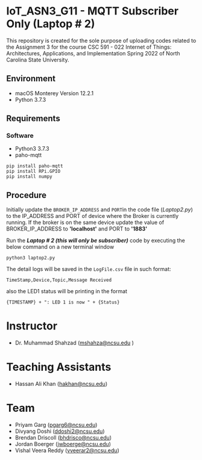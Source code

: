# IoT_ASN3_G11 - MQTT Subscriber Only (Laptop # 2)

This repository is created for the sole purpose of uploading codes related to the Assignment 3 for the course CSC 591 - 022 Internet of Things: Architectures, Applications, and Implementation Spring 2022 of North Carolina State University.

## Environment
- macOS Monterey Version 12.2.1
- Python 3.7.3

## Requirements
### Software
- Python3 3.7.3
- paho-mqtt

```
pip install paho-mqtt
pip install RPi.GPIO
pip install numpy
```

## Procedure
Initially update the `BROKER_IP_ADDRESS` and `PORT`in the code file (*Laptop2.py*) to the IP_ADDRESS and PORT of device where the Broker is currently running. If the broker is on the same device update the value of BROKER_IP_ADDRESS to **'localhost'** and PORT to **'1883'**

Run the ***Laptop # 2 (this will only be subscriber)*** code by executing the below command on a new terminal window
```
python3 laptop2.py
```

The detail logs will be saved in the `LogFile.csv` file in such format:

```
TimeStamp,Device,Topic,Message Received
```

also the LED1 status will be printing in the format 

```
{TIMESTAMP} + ": LED 1 is now " + {Status}
```

# Instructor
- Dr. Muhammad Shahzad (mshahza@ncsu.edu )

# Teaching Assistants
- Hassan Ali Khan (hakhan@ncsu.edu)

# Team
- Priyam Garg (pgarg6@ncsu.edu)
- Divyang Doshi	(ddoshi2@ncsu.edu)
- Brendan Driscoll (bhdrisco@ncsu.edu)
- Jordan Boerger (jwboerge@ncsu.edu)
- Vishal Veera Reddy (vveerar2@ncsu.edu)
